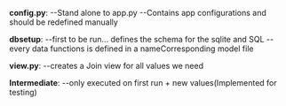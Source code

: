 **config.py**:
--Stand alone to app.py
--Contains app configurations and should be redefined manually

**dbsetup**:
--first to be run... defines the schema for the sqlite and SQL
--every data functions is defined in a nameCorresponding model file

**view.py**:
--creates a Join view for all values we need

**Intermediate**:
--only executed on first run + new values(Implemented for testing)